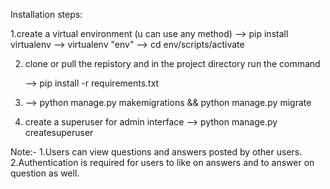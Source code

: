 Installation steps:

1.create a virtual environment (u can use any method)
  --> pip install virtualenv
  --> virtualenv "env"
  --> cd env/scripts/activate
	
2. clone or pull the repistory and in the project directory
   run the command
   
   --> pip install -r requirements.txt
4. --> python manage.py makemigrations && python manage.py migrate
5. create a superuser for admin interface
  --> python manage.py createsuperuser

Note:- 
1.Users can view questions and answers posted by other users.
2.Authentication is required for users to like on answers and to answer on question as well.

